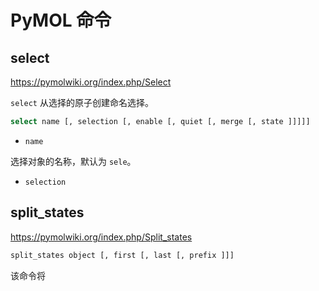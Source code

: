 # PyMOL 命令


## select

https://pymolwiki.org/index.php/Select

`select` 从选择的原子创建命名选择。

```sh
select name [, selection [, enable [, quiet [, merge [, state ]]]]]
```

- `name`

选择对象的名称，默认为 `sele`。

- `selection`

## split_states

https://pymolwiki.org/index.php/Split_states

```sh
split_states object [, first [, last [, prefix ]]]
```

该命令将